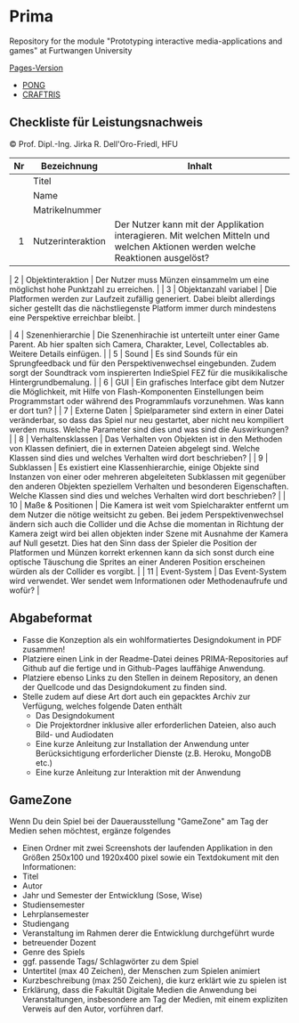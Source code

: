 # Prima
Repository for the module "Prototyping interactive media-applications and games" at Furtwangen University

[Pages-Version](https://jirkadelloro.github.io/Prima/)

- [PONG](https://jirkadelloro.github.io/Prima/L06_PongFinal/Main.html)
- [CRAFTRIS](https://jirkadelloro.github.io/Prima/L13_Craftris)


## Checkliste für Leistungsnachweis
© Prof. Dipl.-Ing. Jirka R. Dell'Oro-Friedl, HFU

| Nr | Bezeichnung           | Inhalt                                                                                                                                                                                                                                                                         |
|---:|-----------------------|--------------------------------------------------------------------------------------------------------------------------------------------------------------------------------------------------------------------------------------------------------------------------------|
|    | Titel                 |
|    | Name                  |
|    | Matrikelnummer        |
|  1 | Nutzerinteraktion     | Der Nutzer kann mit der Applikation interagieren. Mit welchen Mitteln und welchen Aktionen werden welche Reaktionen ausgelöst? |

|  2 | Objektinteraktion     | Der Nutzer muss Münzen einsammelm um eine möglichst hohe Punktzahl zu erreichen. 
|
|  3 | Objektanzahl variabel | Die Platformen werden zur Laufzeit zufällig generiert. Dabei bleibt allerdings sicher gestellt das die nächstliegenste Platform immer durch mindestens eine Perspektive erreichbar bleibt. 
|

|  4 | Szenenhierarchie      | Die Szenenhirachie ist unterteilt unter einer Game Parent. Ab hier spalten sich Camera, Charakter, Level, Collectables ab. Weitere Details einfügen. 
|
|  5 | Sound                 | Es sind Sounds für ein Sprungfeedback und für den Perspektivenwechsel eingebunden. Zudem sorgt der Soundtrack vom inspiererten IndieSpiel FEZ für die musikikalische Hintergrundbemalung. 
|
|  6 | GUI                   | Ein grafisches Interface gibt dem Nutzer die Möglichkeit, mit Hilfe von Flash-Komponenten Einstellungen beim Programmstart oder während des Programmlaufs vorzunehmen. Was kann er dort tun? 
|
|  7 | Externe Daten         | Spielparameter sind extern in einer Datei veränderbar, so dass das Spiel nur neu gestartet, aber nicht neu kompiliert werden muss. Welche Parameter sind dies und was sind die Auswirkungen? 
|
|  8 | Verhaltensklassen     | Das Verhalten von Objekten ist in den Methoden von Klassen definiert, die in externen Dateien abgelegt sind. Welche Klassen sind dies und welches Verhalten wird dort beschrieben? 
|
|  9 | Subklassen            | Es existiert eine Klassenhierarchie, einige Objekte sind Instanzen von einer oder mehreren abgeleiteten Subklassen mit gegenüber den anderen Objekten speziellem Verhalten und besonderen Eigenschaften. Welche Klassen sind dies und welches Verhalten wird dort beschrieben? 
|
| 10 | Maße & Positionen     | Die Kamera ist weit vom Spielcharakter entfernt um dem Nutzer die nötige weitsicht zu geben. Bei jedem Perspektivenwechsel ändern sich auch die Collider und die Achse die momentan in Richtung der Kamera zeigt wird bei allen objekten inder Szene mit Ausnahme der Kamera auf Null gesetzt. Dies hat den Sinn dass der Spieler die Position der Platformen und Münzen korrekt erkennen kann da sich sonst durch eine optische Täuschung die Sprites an einer Anderen Position erscheinen würden als der Collider es vorgibt. 
|
| 11 | Event-System          | Das Event-System wird verwendet. Wer sendet wem Informationen oder Methodenaufrufe und wofür? 
|

## Abgabeformat
* Fasse die Konzeption als ein wohlformatiertes Designdokument in PDF zusammen!
* Platziere einen Link in der Readme-Datei deines PRIMA-Repositories auf Github auf die fertige und in Github-Pages lauffähige Anwendung.
* Platziere ebenso Links zu den Stellen in deinem Repository, an denen der Quellcode und das Designdokument zu finden sind.
* Stelle zudem auf diese Art dort auch ein gepacktes Archiv zur Verfügung, welches folgende Daten enthält
  * Das Designdokument 
  * Die Projektordner inklusive aller erforderlichen Dateien, also auch Bild- und Audiodaten
  * Eine kurze Anleitung zur Installation der Anwendung unter Berücksichtigung erforderlicher Dienste (z.B. Heroku, MongoDB etc.) 
  * Eine kurze Anleitung zur Interaktion mit der Anwendung

## GameZone
Wenn Du dein Spiel bei der Dauerausstellung "GameZone" am Tag der Medien sehen möchtest, ergänze folgendes  
* Einen Ordner mit zwei Screenshots der laufenden Applikation in den Größen 250x100 und 1920x400 pixel sowie ein Textdokument mit den Informationen:
* Titel
* Autor
* Jahr und Semester der Entwicklung (Sose, Wise)
* Studiensemester
* Lehrplansemester
* Studiengang
* Veranstaltung im Rahmen derer die Entwicklung durchgeführt wurde
* betreuender Dozent
* Genre des Spiels
* ggf. passende Tags/ Schlagwörter zu dem Spiel
* Untertitel (max 40 Zeichen), der Menschen zum Spielen animiert
* Kurzbeschreibung (max 250 Zeichen), die kurz erklärt wie zu spielen ist
* Erklärung, dass die Fakultät Digitale Medien die Anwendung bei Veranstaltungen, insbesondere am Tag der Medien, mit einem expliziten Verweis auf den Autor, vorführen darf.
